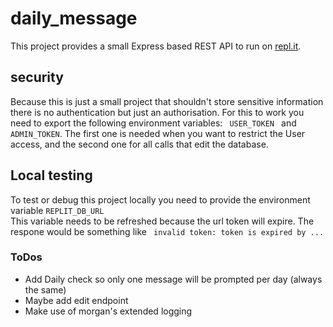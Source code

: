 # daily_message
This project provides a small Express based REST API to run on [repl.it](https://replit.com).

## security
Because this is just a small project that shouldn't store sensitive information there is no authentication but just an 
authorisation. For this to work you need to export the following environment variables: <code> USER_TOKEN
</code> and <code>ADMIN_TOKEN</code>. The first one is needed when you want to restrict the User access, and the second 
one for all calls that edit the database.

## Local testing
To test or debug this project locally you need to provide the environment variable <code>REPLIT_DB_URL</code>
<br> This variable needs to be refreshed because the url token will expire. The respone would be something like <code>
invalid token: token is expired by ...</code>
### ToDos
- Add Daily check so only one message will be prompted per day (always the same)
- Maybe add edit endpoint
- Make use of morgan's extended logging